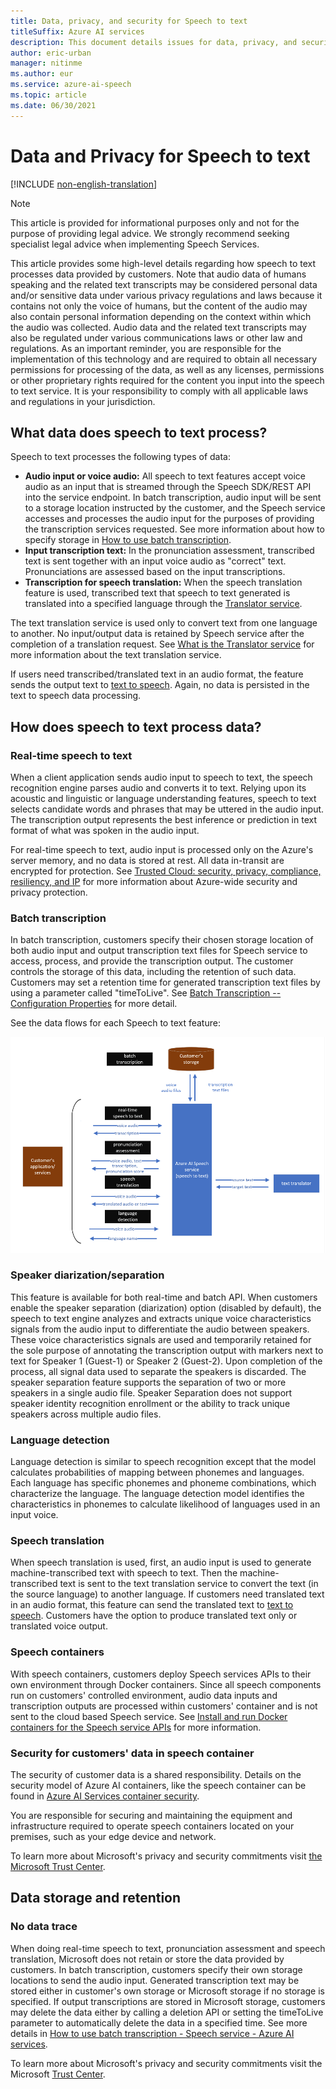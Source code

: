 ```yaml
---
title: Data, privacy, and security for Speech to text
titleSuffix: Azure AI services
description: This document details issues for data, privacy, and security for a Speech to text.
author: eric-urban
manager: nitinme
ms.author: eur
ms.service: azure-ai-speech
ms.topic: article
ms.date: 06/30/2021
---
```


# Data and Privacy for Speech to text

[!INCLUDE [non-english-translation](../includes/non-english-translation.md)]

> [!NOTE]
> This article is provided for informational purposes only and not for the purpose of providing legal advice. We strongly recommend seeking specialist legal advice when implementing Speech Services.

This article provides some high-level details regarding how speech to text processes data provided by customers. Note that audio data of humans speaking and the related text transcripts may be considered personal data and/or sensitive data under various privacy regulations and laws because it contains not only the voice of humans, but the content of the audio may also contain personal information depending on the context within which the audio was collected. Audio data and the related text transcripts may also be regulated under various communications laws or other law and regulations. As an important reminder, you are responsible for the implementation of this technology and are required to obtain all necessary permissions for processing of the data, as well as any licenses, permissions or other proprietary rights required for the content you input into the speech to text service. It is your responsibility to comply with all applicable laws and regulations in your jurisdiction.

## What data does speech to text process?

Speech to text processes the following types of data:

- **Audio input or voice audio:**  All speech to text features accept voice audio as an input that is streamed through the Speech SDK/REST API into the service endpoint. In batch transcription, audio input will be sent to a storage location instructed by the customer, and the Speech service accesses and processes the audio input for the purposes of providing the transcription services requested. See more information about how to specify storage in [How to use batch transcription](/azure/cognitive-services/speech-service/batch-transcription).
- **Input transcription text:**  In the pronunciation assessment, transcribed text is sent together with an input voice audio as "correct" text. Pronunciations are assessed based on the input transcriptions.
- **Transcription for speech translation:**  When the speech translation feature is used, transcribed text that speech to text generated is translated into a specified language through the [Translator service](/azure/cognitive-services/translator/translator-info-overview).

The text translation service is used only to convert text from one language to another. No input/output data is retained by Speech service after the completion of a translation request. See [What is the Translator service](/azure/cognitive-services/translator/translator-info-overview) for more information about the text translation service.

If users need transcribed/translated text in an audio format, the feature sends the output text to [text to speech](/azure/cognitive-services/speech-service/text-to-speech). Again, no data is persisted in the text to speech data processing.

## How does speech to text process data?

### Real-time speech to text

When a client application sends audio input to speech to text, the speech recognition engine parses audio and converts it to text. Relying upon its acoustic and linguistic or language understanding features, speech to text selects candidate words and phrases that may be uttered in the audio input. The transcription output represents the best inference or prediction in text format of what was spoken in the audio input.

For real-time speech to text, audio input is processed only on the Azure's server memory, and no data is stored at rest. All data in-transit are encrypted for protection. See [Trusted Cloud: security, privacy, compliance, resiliency, and IP](https://azure.microsoft.com/blog/trusted-cloud-security-privacy-compliance-resiliency-and-ip/) for more information about Azure-wide security and privacy protection.

### Batch transcription

In batch transcription, customers specify their chosen storage location of both audio input and output transcription text files for Speech service to access, process, and provide the transcription output. The customer controls the storage of this data, including the retention of such data. Customers may set a retention time for generated transcription text files by using a parameter called "timeToLive". See [Batch Transcription -- Configuration Properties](/azure/cognitive-services/speech-service/batch-transcription#configuration-properties) for more detail.

See the data flows for each Speech to text feature: 

![A diagram of the data flow for Speech to text.](media/data-flow-speech-to-text.png "Speech to text data flow")

### Speaker diarization/separation

This feature is available for both real-time and batch API. When customers enable the speaker separation (diarization) option (disabled by default), the speech to text engine analyzes and extracts unique voice characteristics signals from the audio input to differentiate the audio between speakers. These voice characteristics signals are used and temporarily retained for the sole purpose of annotating the transcription output with markers next to text for Speaker 1 (Guest-1) or Speaker 2 (Guest-2). Upon completion of the process, all signal data used to separate the speakers is discarded. The speaker separation feature supports the separation of two or more speakers in a single audio file. Speaker Separation does not support speaker identity recognition enrollment or the ability to track unique speakers across multiple audio files.

### Language detection

Language detection is similar to speech recognition except that the model calculates probabilities of mapping between phonemes and languages. Each language has specific phonemes and phoneme combinations, which characterize the language. The language detection model identifies the characteristics in phonemes to calculate likelihood of languages used in an input voice.

### Speech translation

When speech translation is used, first, an audio input is used to generate machine-transcribed text with speech to text. Then the machine-transcribed text is sent to the text translation service to convert the text (in the source language) to another language. If customers need translated text in an audio format, this feature can send the translated text to [text to speech](/azure/cognitive-services/speech-service/text-to-speech). Customers have the option to produce translated text only or translated voice output.

### Speech containers

With speech containers, customers deploy Speech services APIs to their own environment through Docker containers. Since all speech components run on customers' controlled environment, audio data inputs and transcription outputs are processed within customers' container and is not sent to the cloud based Speech service. See [Install and run Docker containers for the Speech service APIs](/azure/cognitive-services/speech-service/speech-container-howto?tabs=stt%2Ccsharp%2Csimple-format) for more information.

### Security for customers' data in speech container

The security of customer data is a shared responsibility. Details on the security model of Azure AI containers, like the speech container can be found in [Azure AI Services container security](/azure/cognitive-services/cognitive-services-container-support?tabs=luis#azure-cognitive-services-container-security).

You are responsible for securing and maintaining the equipment and infrastructure required to operate speech containers located on your premises, such as your edge device and network.

To learn more about Microsoft's privacy and security commitments visit [the Microsoft Trust Center](https://www.microsoft.com/TrustCenter/CloudServices/Azure/default.aspx).

## Data storage and retention

### No data trace

When doing real-time speech to text, pronunciation assessment and speech translation, Microsoft does not retain or store the data provided by customers. In batch transcription, customers specify their own storage locations to send the audio input. Generated transcription text may be stored either in customer's own storage or Microsoft storage if no storage is specified. If output transcriptions are stored in Microsoft storage, customers may delete the data either by calling a deletion API or setting the timeToLive parameter to automatically delete the data in a specified time. See more details in [How to use batch transcription - Speech service - Azure AI services](/azure/cognitive-services/speech-service/batch-transcription).

To learn more about Microsoft's privacy and security commitments visit the Microsoft [Trust Center](https://www.microsoft.com/TrustCenter/CloudServices/Azure/default.aspx).
